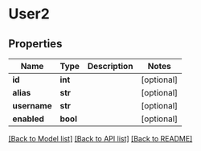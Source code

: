 # User2

## Properties
Name | Type | Description | Notes
------------ | ------------- | ------------- | -------------
**id** | **int** |  | [optional] 
**alias** | **str** |  | [optional] 
**username** | **str** |  | [optional] 
**enabled** | **bool** |  | [optional] 

[[Back to Model list]](../README.md#documentation-for-models) [[Back to API list]](../README.md#documentation-for-api-endpoints) [[Back to README]](../README.md)


